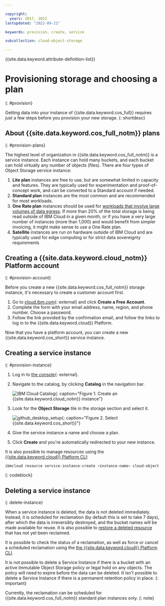```yaml
---

copyright:
  years: 2017, 2022
lastupdated: "2022-09-21"

keywords: provision, create, service

subcollection: cloud-object-storage

---
```


{{site.data.keyword.attribute-definition-list}}

# Provisioning storage and choosing a plan
{: #provision}

Getting data into your instance of {{site.data.keyword.cos_full}} requires just a few steps before you provision your new storage.
{: shortdesc}

## About {{site.data.keyword.cos_full_notm}} plans
{: #provision-plans}

The highest level of organization in {{site.data.keyword.cos_full_notm}} is a service instance.  Each instance can hold many buckets, and each bucket can hold virtually any number of objects (files).  There are four types of Object Storage service instance:

1. **Lite plan** instances are free to use, but are somewhat limited in capacity and features.  They are typically used for experimentation and proof-of-concept work, and can be converted to a Standard account if needed.
2. **Standard plan** instances are the most common and are recommended for most workloads.  
3. **One Rate plan** instances should be used for [workloads that involve large volumes of data egress](/docs/cloud-object-storage?topic=cloud-object-storage-onerate).  If more than 20% of the total storage is being read outside of IBM Cloud in a given month, or if you have a very large number of instances (more than 1,000) and would benefit from simpler invoicing, it might make sense to use a One Rate plan.
4. **Satellite** instances are run on hardware outside of IBM Cloud and are typically used for edge computing or for strict data sovereignty requirements

## Creating a {{site.data.keyword.cloud_notm}} Platform account
{: #provision-account}

Before you create a new {{site.data.keyword.cos_full_notm}} storage instance, it's necessary to create a customer account first.

1. Go to [cloud.ibm.com](https://cloud.ibm.com/){: external} and click **Create a Free Account**.
2. Complete the form with your email address, name, region, and phone number. Choose a password.
3. Follow the link provided by the confirmation email, and follow the links to log in to the {{site.data.keyword.cloud}} Platform.

Now that you have a platform account, you can create a new {{site.data.keyword.cos_short}} service instance.

## Creating a service instance
{: #provision-instance}

1. Log in to [the console](https://cloud.ibm.com/){: external}.
1. Navigate to the catalog, by clicking **Catalog** in the navigation bar.

   ![IBM Cloud Catalog](https://s3.us.cloud-object-storage.appdomain.cloud/docs-resources/catalog.jpg){: caption="Figure 1. Create an {{site.data.keyword.cloud_notm}} instance"}
   
1. Look for the **Object Storage** tile in the storage section and select it.

   ![github_desktop_setup](http://s3.us.cloud-object-storage.appdomain.cloud/docs-resources/object-storage-card.jpg){: caption="Figure 2. Select {{site.data.keyword.cos_short}}"}

1. Give the service instance a name and choose a plan.
1. Click **Create** and you're automatically redirected to your new instance.

It is also possible to manage resources using the [{{site.data.keyword.cloud}} Platform CLI](/docs/account?topic=account-manage_resource):

```bash
ibmcloud resource service-instance-create <instance-name> cloud-object-storage <plan> global
```
{: codeblock}

## Deleting a service instance
{: delete-instance}

When a service instance is deleted, the data is not deleted immediately.  Instead, it is scheduled for reclamation (by default this is set to take 7 days), after which the data is irreversibly destroyed, and the bucket names will be made available for reuse. It is also possible to [restore a deleted resource](/docs/account?topic=account-resource-reclamation#restore-resource) that has not yet been reclaimed.

It is possible to check the status of a reclamation, as well as force or cancel a scheduled reclamation using the [the {{site.data.keyword.cloud}} Platform CLI](/docs/cli?topic=cli-ibmcloud_commands_resource#ibmcloud_resource_reclamations).

It is not possible to delete a Service Instance if there is a bucket with an active Immutable Object Storage policy or legal hold on any objects.  The policy will need to expire before the data can be deleted. It isn't possible to delete a Service Instance if there is a permanent retention policy in place. 
{: important}

Currently, the reclamation can be scheduled for {{site.data.keyword.cos_full_notm}} standard plan instances only.
{: note}
